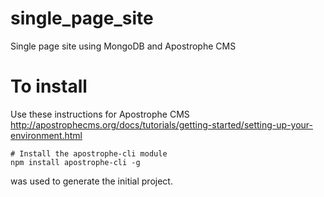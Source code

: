 # single_page_site
Single page site using MongoDB and Apostrophe CMS

# To install
Use these instructions for Apostrophe CMS http://apostrophecms.org/docs/tutorials/getting-started/setting-up-your-environment.html

```
# Install the apostrophe-cli module
npm install apostrophe-cli -g
```
was used to generate the initial project.
